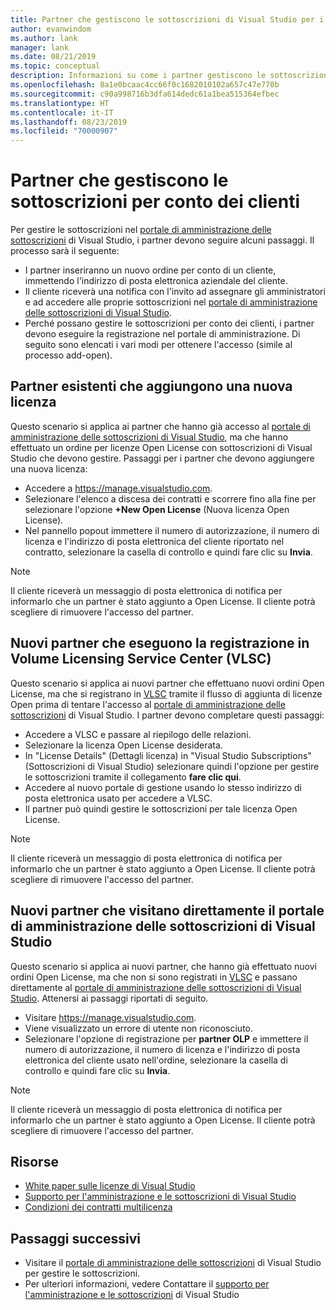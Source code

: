 ```yaml
---
title: Partner che gestiscono le sottoscrizioni di Visual Studio per i clienti | Microsoft Docs
author: evanwindom
ms.author: lank
manager: lank
ms.date: 08/21/2019
ms.topic: conceptual
description: Informazioni su come i partner gestiscono le sottoscrizioni di Visual Studio per i clienti.
ms.openlocfilehash: 8a1e0bcaac4cc66f0c1682010102a657c47e770b
ms.sourcegitcommit: c90a998716b3dfa614dedc61a1bea515364efbec
ms.translationtype: HT
ms.contentlocale: it-IT
ms.lasthandoff: 08/23/2019
ms.locfileid: "70000907"
---
```

# <a name="partners-managing-subscriptions-on-behalf-of-customers"></a>Partner che gestiscono le sottoscrizioni per conto dei clienti
Per gestire le sottoscrizioni nel [portale di amministrazione delle sottoscrizioni](https://manage.visualstudio.com) di Visual Studio, i partner devono seguire alcuni passaggi. Il processo sarà il seguente:
- I partner inseriranno un nuovo ordine per conto di un cliente, immettendo l'indirizzo di posta elettronica aziendale del cliente.
- Il cliente riceverà una notifica con l'invito ad assegnare gli amministratori e ad accedere alle proprie sottoscrizioni nel [portale di amministrazione delle sottoscrizioni di Visual Studio](https://manage.visualstudio.com).
- Perché possano gestire le sottoscrizioni per conto dei clienti, i partner devono eseguire la registrazione nel portale di amministrazione. Di seguito sono elencati i vari modi per ottenere l'accesso (simile al processo add-open).

## <a name="existing-partners-adding-a-new-license"></a>Partner esistenti che aggiungono una nuova licenza
Questo scenario si applica ai partner che hanno già accesso al [portale di amministrazione delle sottoscrizioni di Visual Studio](https://manage.visualstudio.com), ma che hanno effettuato un ordine per licenze Open License con sottoscrizioni di Visual Studio che devono gestire.  Passaggi per i partner che devono aggiungere una nuova licenza:
- Accedere a https://manage.visualstudio.com.
- Selezionare l'elenco a discesa dei contratti e scorrere fino alla fine per selezionare l'opzione **+New Open License** (Nuova licenza Open License).
- Nel pannello popout immettere il numero di autorizzazione, il numero di licenza e l'indirizzo di posta elettronica del cliente riportato nel contratto, selezionare la casella di controllo e quindi fare clic su **Invia**.

> [!NOTE]
> Il cliente riceverà un messaggio di posta elettronica di notifica per informarlo che un partner è stato aggiunto a Open License. Il cliente potrà scegliere di rimuovere l'accesso del partner.

## <a name="new-partners-who-register-on-the-volume-licensing-service-center-vlsc"></a>Nuovi partner che eseguono la registrazione in Volume Licensing Service Center (VLSC)
Questo scenario si applica ai nuovi partner che effettuano nuovi ordini Open License, ma che si registrano in [VLSC](https://www.microsoft.com/Licensing/servicecenter/default.aspx) tramite il flusso di aggiunta di licenze Open prima di tentare l'accesso al [portale di amministrazione delle sottoscrizioni](https://manage.visualstudio.com) di Visual Studio. I partner devono completare questi passaggi:
- Accedere a VLSC e passare al riepilogo delle relazioni.
- Selezionare la licenza Open License desiderata.
- In "License Details" (Dettagli licenza) in "Visual Studio Subscriptions" (Sottoscrizioni di Visual Studio) selezionare quindi l'opzione per gestire le sottoscrizioni tramite il collegamento **fare clic qui**.
- Accedere al nuovo portale di gestione usando lo stesso indirizzo di posta elettronica usato per accedere a VLSC.
- Il partner può quindi gestire le sottoscrizioni per tale licenza Open License.

> [!NOTE]
> Il cliente riceverà un messaggio di posta elettronica di notifica per informarlo che un partner è stato aggiunto a Open License. Il cliente potrà scegliere di rimuovere l'accesso del partner.


## <a name="new-partners-visiting-the-visual-studio-subscriptions-administration-portal-directly"></a>Nuovi partner che visitano direttamente il portale di amministrazione delle sottoscrizioni di Visual Studio
Questo scenario si applica ai nuovi partner, che hanno già effettuato nuovi ordini Open License, ma che non si sono registrati in [VLSC](https://www.microsoft.com/Licensing/servicecenter/default.aspx) e passano direttamente al [portale di amministrazione delle sottoscrizioni di Visual Studio](https://manage.visualstudio.com).  Attenersi ai passaggi riportati di seguito.
- Visitare https://manage.visualstudio.com.
- Viene visualizzato un errore di utente non riconosciuto.
- Selezionare l'opzione di registrazione per **partner OLP** e immettere il numero di autorizzazione, il numero di licenza e l'indirizzo di posta elettronica del cliente usato nell'ordine, selezionare la casella di controllo e quindi fare clic su **Invia**.

> [!NOTE]
> Il cliente riceverà un messaggio di posta elettronica di notifica per informarlo che un partner è stato aggiunto a Open License. Il cliente potrà scegliere di rimuovere l'accesso del partner.

## <a name="resources"></a>Risorse
- [White paper sulle licenze di Visual Studio](https://aka.ms/vslicensing)
- [Supporto per l'amministrazione e le sottoscrizioni di Visual Studio](https://visualstudio.microsoft.com/support/support-overview-vs)
- [Condizioni dei contratti multilicenza](https://www.microsoft.com/licensing/product-licensing/products.aspx)

## <a name="next-steps"></a>Passaggi successivi
- Visitare il [portale di amministrazione delle sottoscrizioni](https://manage.visualstudio.com) di Visual Studio per gestire le sottoscrizioni.
- Per ulteriori informazioni, vedere Contattare il [supporto per l'amministrazione e le sottoscrizioni](https://visualstudio.microsoft.com/support/support-overview-vs) di Visual Studio